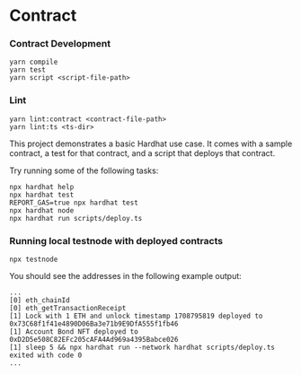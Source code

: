 # Contract

### Contract Development
```shell
yarn compile
yarn test
yarn script <script-file-path>
```

### Lint
```shell
yarn lint:contract <contract-file-path>
yarn lint:ts <ts-dir>
```


This project demonstrates a basic Hardhat use case. It comes with a sample contract, a test for that contract, and a script that deploys that contract.

Try running some of the following tasks:

```shell
npx hardhat help
npx hardhat test
REPORT_GAS=true npx hardhat test
npx hardhat node
npx hardhat run scripts/deploy.ts
```

### Running local testnode with deployed contracts
```shell
npx testnode
```
You should see the addresses in the following example output:
```shell
...
[0] eth_chainId
[0] eth_getTransactionReceipt
[1] Lock with 1 ETH and unlock timestamp 1708795819 deployed to 0x73C68f1f41e4890D06Ba3e71b9E9DfA555f1fb46
[1] Account Bond NFT deployed to 0xD2D5e508C82EFc205cAFA4Ad969a4395Babce026
[1] sleep 5 && npx hardhat run --network hardhat scripts/deploy.ts exited with code 0
...
```